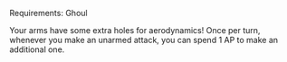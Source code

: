 Requirements: Ghoul

Your arms have some extra holes for aerodynamics! Once per turn, whenever you make an unarmed attack, you can spend 1 AP to make an additional one.